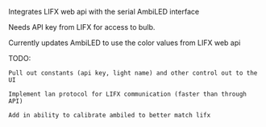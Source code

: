 Integrates LIFX web api with the serial AmbiLED interface

Needs API key from LIFX for access to bulb.

Currently updates AmbiLED to use the color values from LIFX web api

TODO:

    Pull out constants (api key, light name) and other control out to the UI
  
    Implement lan protocol for LIFX communication (faster than through API)
  
    Add in ability to calibrate ambiled to better match lifx
